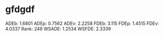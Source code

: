 # gfdgdf

ADEb: 1.6801
ADEp: 0.7562
ADEv: 2.2258
FDEb: 3.115
FDEp: 1.4515
FDEv: 4.0337
Rank: 249
WSADE: 1.2534
WSFDE: 2.3339